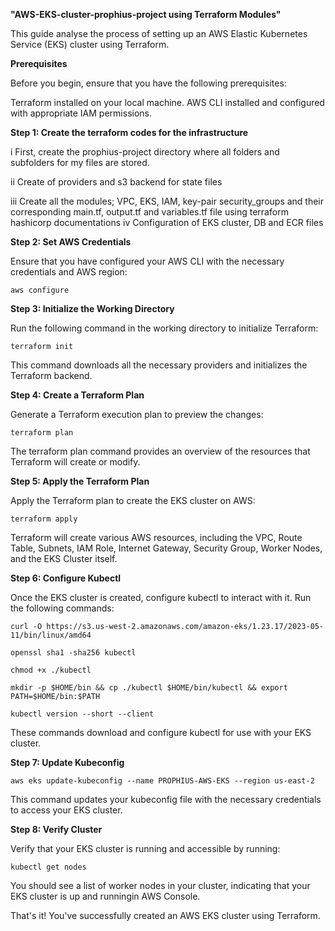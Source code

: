 **"AWS-EKS-cluster-prophius-project using Terraform Modules"** 

This guide analyse the process of setting up an AWS Elastic Kubernetes Service (EKS) cluster using Terraform. 

**Prerequisites**

Before you begin, ensure that you have the following prerequisites:

  Terraform installed on your local machine.
  AWS CLI installed and configured with appropriate IAM permissions.

**Step 1: Create the terraform codes for the infrastructure**

i First, create the prophius-project directory where all folders and subfolders for my files are stored.

ii Create of providers and s3 backend for state files

iii Create all the modules; VPC, EKS, IAM, key-pair security_groups and their corresponding main.tf, output.tf and variables.tf file using terraform hashicorp documentations
iv Configuration of EKS cluster, DB and ECR files

**Step 2: Set AWS Credentials**

Ensure that you have configured your AWS CLI with the necessary credentials and AWS region:

``aws configure``

**Step 3: Initialize the Working Directory**

Run the following command in the working directory to initialize Terraform:

``terraform init``

This command downloads all the necessary providers and initializes the Terraform backend.

**Step 4: Create a Terraform Plan**

Generate a Terraform execution plan to preview the changes:

``terraform plan``

The terraform plan command provides an overview of the resources that Terraform will create or modify.

**Step 5: Apply the Terraform Plan**

Apply the Terraform plan to create the EKS cluster on AWS:

``terraform apply``

Terraform will create various AWS resources, including the VPC, Route Table, Subnets, IAM Role, Internet Gateway, Security Group, Worker Nodes, and the EKS Cluster itself.

**Step 6: Configure Kubectl**

Once the EKS cluster is created, configure kubectl to interact with it. Run the following commands:

``curl -O https://s3.us-west-2.amazonaws.com/amazon-eks/1.23.17/2023-05-11/bin/linux/amd64``

``openssl sha1 -sha256 kubectl``

``chmod +x ./kubectl``

``mkdir -p $HOME/bin && cp ./kubectl $HOME/bin/kubectl && export PATH=$HOME/bin:$PATH``

``kubectl version --short --client``

These commands download and configure kubectl for use with your EKS cluster.

**Step 7: Update Kubeconfig**

``aws eks update-kubeconfig --name PROPHIUS-AWS-EKS --region us-east-2``

This command updates your kubeconfig file with the necessary credentials to access your EKS cluster.

**Step 8: Verify Cluster**

Verify that your EKS cluster is running and accessible by running:

``kubectl get nodes``

You should see a list of worker nodes in your cluster, indicating that your EKS cluster is up and runningin AWS Console.

That's it! You've successfully created an AWS EKS cluster using Terraform.


















